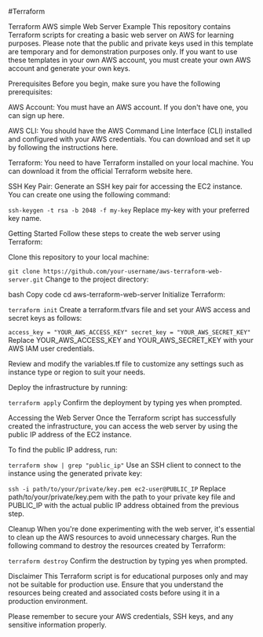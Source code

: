 #Terraform

Terraform AWS simple Web Server Example
This repository contains Terraform scripts for creating a basic web server on AWS for learning purposes. Please note that the public and private keys used in this template are temporary and for demonstration purposes only. If you want to use these templates in your own AWS account, you must create your own AWS account and generate your own keys.

Prerequisites
Before you begin, make sure you have the following prerequisites:

AWS Account: You must have an AWS account. If you don't have one, you can sign up here.

AWS CLI: You should have the AWS Command Line Interface (CLI) installed and configured with your AWS credentials. You can download and set it up by following the instructions here.

Terraform: You need to have Terraform installed on your local machine. You can download it from the official Terraform website here.

SSH Key Pair: Generate an SSH key pair for accessing the EC2 instance. You can create one using the following command:


`ssh-keygen -t rsa -b 2048 -f my-key`
Replace my-key with your preferred key name.

Getting Started
Follow these steps to create the web server using Terraform:

Clone this repository to your local machine:


`git clone https://github.com/your-username/aws-terraform-web-server.git`
Change to the project directory:

bash
Copy code
cd aws-terraform-web-server
Initialize Terraform:


`terraform init`
Create a terraform.tfvars file and set your AWS access and secret keys as follows:


`access_key = "YOUR_AWS_ACCESS_KEY"
secret_key = "YOUR_AWS_SECRET_KEY"`
Replace YOUR_AWS_ACCESS_KEY and YOUR_AWS_SECRET_KEY with your AWS IAM user credentials.

Review and modify the variables.tf file to customize any settings such as instance type or region to suit your needs.

Deploy the infrastructure by running:


`terraform apply`
Confirm the deployment by typing yes when prompted.

Accessing the Web Server
Once the Terraform script has successfully created the infrastructure, you can access the web server by using the public IP address of the EC2 instance.

To find the public IP address, run:


`terraform show | grep "public_ip"`
Use an SSH client to connect to the instance using the generated private key:


`ssh -i path/to/your/private/key.pem ec2-user@PUBLIC_IP`
Replace path/to/your/private/key.pem with the path to your private key file and PUBLIC_IP with the actual public IP address obtained from the previous step.

Cleanup
When you're done experimenting with the web server, it's essential to clean up the AWS resources to avoid unnecessary charges. Run the following command to destroy the resources created by Terraform:


`terraform destroy`
Confirm the destruction by typing yes when prompted.

Disclaimer
This Terraform script is for educational purposes only and may not be suitable for production use. Ensure that you understand the resources being created and associated costs before using it in a production environment.

Please remember to secure your AWS credentials, SSH keys, and any sensitive information properly.

